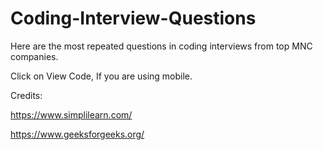 # Coding-Interview-Questions
Here are the most repeated questions in coding interviews from top MNC companies.

Click on View Code, If you are using mobile.

Credits:

https://www.simplilearn.com/

https://www.geeksforgeeks.org/
